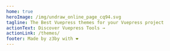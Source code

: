 ```yaml
---
home: true
heroImage: /img/undraw_online_page_cq94.svg
tagline: The Best Vuepress themes for your Vuepress project
actionText: Discover Vuepress Tools →
actionLink: /themes/
footer: Made by z3by with ❤️
---
```

